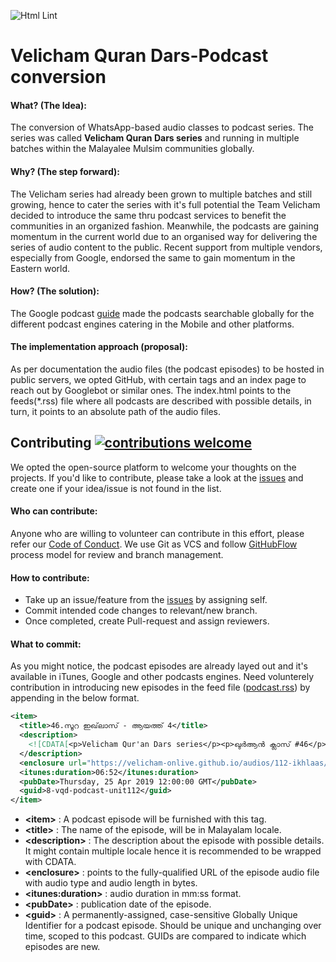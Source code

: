 ![Html Lint](https://github.com/sajadhaja/velicham-onlive.github.io/workflows/Node.js%20CI/badge.svg?branch=master)

# Velicham Quran Dars-Podcast conversion

#### What? (The Idea):
The conversion of WhatsApp-based audio classes to podcast series. The series was called **Velicham Quran Dars series** and running in multiple batches within the Malayalee Mulsim communities globally.

#### Why? (The step forward):
The Velicham series had already been grown to multiple batches and still growing, hence to cater the series with it's full potential the Team Velicham decided to introduce the same thru podcast services to benefit the communities in an organized fashion. Meanwhile, the podcasts are gaining momentum in the current world due to an organised way for delivering the series of audio content to the public. Recent support from multiple vendors, especially from Google, endorsed the same to gain momentum in the Eastern world.

#### How? (The solution):
The Google podcast [guide](https://developers.google.com/search/docs/data-types/podcast) made the podcasts searchable globally for the different podcast engines catering in the Mobile and other platforms.

#### The implementation approach (proposal):
As per documentation the audio files (the podcast episodes) to be hosted in public servers, we opted GitHub, with certain tags and an index page to reach out by Googlebot or similar ones. The index.html points to the feeds(\*.rss) file where all podcasts are described with possible details, in turn, it points to an absolute path of the audio files.

## Contributing [![contributions welcome](https://img.shields.io/badge/contributions-welcome-brightgreen.svg?style=flat)](https://github.com/velicham-onlive/velicham-onlive.github.io/issues)

We opted the open-source platform to welcome your thoughts on the projects. If you'd like to contribute, please take a look at the [issues](https://github.com/velicham-onlive/velicham-onlive.github.io/issues) and create one if your idea/issue is not found in the list.

#### Who can contribute:
Anyone who are willing to volunteer can contribute in this effort, please refer our [Code of Conduct](https://github.com/velicham-onlive/velicham-onlive.github.io/blob/master/CODE_OF_CONDUCT.md).
We use Git as VCS and follow [GitHubFlow](https://guides.github.com/introduction/flow/) process model for review and branch management.

#### How to contribute:

- Take up an issue/feature from the [issues](https://github.com/velicham-onlive/velicham-onlive.github.io/issues) by assigning self.
- Commit intended code changes to relevant/new branch.
- Once completed, create Pull-request and assign reviewers.

#### What to commit:
As you might notice, the podcast episodes are already layed out and it's available in iTunes, Google and other podcasts engines. Need volunterely contribution in introducing new episodes in the feed file ([podcast.rss](https://github.com/velicham-onlive/velicham-onlive.github.io/blob/master/podcast.rss)) by appending in the below format.

```xml
<item>
  <title>46.സൂറ ഇഖ്‌ലാസ് - ആയത്ത് 4</title>
  <description>
    <![CDATA[<p>Velicham Qur'an Dars series</p><p>ഖുർആൻ ക്ലാസ് #46</p><p>💠Surah Al-Iklas💠<br />ആയത്ത്-4</p><p>وَلَمْ يَكُن لَّهُۥ كُفُوًا أَحَدٌۢ <br /> അവനു തുല്യനായി ആരുമില്ല.</p><p>🔸Admin Team Onlive🔸</p>]]>
  </description>
  <enclosure url="https://velicham-onlive.github.io/audios/112-ikhlaas/8-vqd-podcast-unit112.m4a" type="audio/m4a" length="708000"/>
  <itunes:duration>06:52</itunes:duration>
  <pubDate>Thursday, 25 Apr ‎2019 ‏‎12:00:00 GMT</pubDate>
  <guid>8-vqd-podcast-unit112</guid>
</item>
```

- **&lt;item&gt;** : A podcast episode will be furnished with this tag.
- **&lt;title&gt;** : The name of the episode, will be in Malayalam locale.
- **&lt;description&gt;** : The description about the episode with possible details. It might contain multiple locale hence it is recommended to be wrapped with CDATA.
- **&lt;enclosure&gt;** : points to the fully-qualified URL of the episode audio file with audio type and audio length in bytes.
- **&lt;itunes:duration&gt;** : audio duration in mm:ss format.
- **&lt;pubDate&gt;** : publication date of the episode.
- **&lt;guid&gt;** : A permanently-assigned, case-sensitive Globally Unique Identifier for a podcast episode. Should be unique and unchanging over time, scoped to this podcast. GUIDs are compared to indicate which episodes are new.
  
